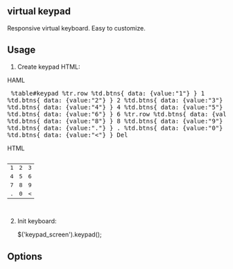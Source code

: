 ## virtual keypad
  Responsive virtual keyboard. Easy to customize.

## Usage

1. Create keypad HTML:

  HAML
    <pre>
    %table#keypad
      %tr.row
        %td.btns{ data: {value:"1"} } 1
        %td.btns{ data: {value:"2"} } 2
        %td.btns{ data: {value:"3"} } 3
      %tr.row
        %td.btns{ data: {value:"4"} } 4
        %td.btns{ data: {value:"5"} } 5
        %td.btns{ data: {value:"6"} } 6
      %tr.row
        %td.btns{ data: {value:"7"} } 7
        %td.btns{ data: {value:"8"} } 8
        %td.btns{ data: {value:"9"} } 9
      %tr.row
        %td.btns{ data: {value:"."} } .
        %td.btns{ data: {value:"0"} } 0
        %td.btns{ data: {value:"<"} } Del
    </pre>
  HTML
    <pre>
    <table id="keypad" style="bottom: 0px;">
      <tr class="row">
        <td data-value="1" class="btns">1</td>
        <td data-value="2" class="btns">2</td>
        <td data-value="3" class="btns">3</td>
      </tr>
      <tr class="row">
        <td data-value="4" class="btns">4</td>
        <td data-value="5" class="btns">5</td>
        <td data-value="6" class="btns">6</td>
      </tr>
      <tr class="row">
        <td data-value="7" class="btns">7</td>
        <td data-value="8" class="btns">8</td>
        <td data-value="9" class="btns">9</td>
      </tr>
      <tr class="row">
        <td data-value="." class="btns">.</td>
        <td data-value="0" class="btns">0</td>
        <td data-value="&lt;" class="btns">&lt;</td>
      </tr>
    </table>
    </pre>

2. Init keyboard:

    $('keypad_screen').keypad();


## Options
